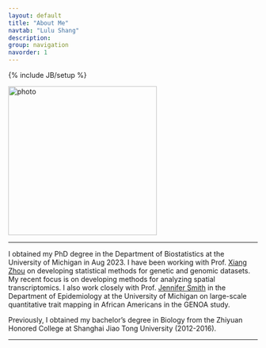 ```yaml
---
layout: default
title: "About Me"
navtab: "Lulu Shang"
description: 
group: navigation
navorder: 1
---
```

{% include JB/setup %}


<link rel="stylesheet" href="https://cdn.jsdelivr.net/gh/jpswalsh/academicons@1/css/academicons.min.css">

<img src="/assets/themes/lab/images/logo/profile.jpeg" alt="photo" width="300" class="center">


<br clear="left"/>
<hr/>

I obtained my PhD degree in the Department of Biostatistics at the University of Michigan in Aug 2023. I have been working with Prof. [Xiang Zhou](http://xzlab.org) on developing statistical methods for genetic and genomic datasets. My recent focus is on developing methods for analyzing spatial transcriptomics. I also work closely with Prof. [Jennifer Smith](https://sph.umich.edu/faculty-profiles/smith-jennifer.html) in the Department of Epidemiology at the University of Michigan on large-scale quantitative trait mapping in African Americans in the GENOA study.

Previously, I obtained my bachelor’s degree in Biology from the Zhiyuan Honored College at Shanghai Jiao Tong University (2012-2016). 

<hr/>




